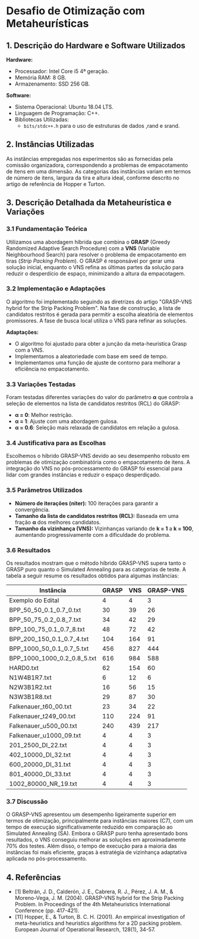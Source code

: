 # Desafio de Otimização com Metaheurísticas

## 1. Descrição do Hardware e Software Utilizados

**Hardware:**
- Processador: Intel Core i5 4ª geração.
- Memória RAM: 8 GB.
- Armazenamento: SSD 256 GB.

**Software:**
- Sistema Operacional: Ubuntu 18.04 LTS.
- Linguagem de Programação: C++.
- Bibliotecas Utilizadas:
  - `bits/stdc++.h` para o uso de estruturas de dados ,rand e srand.

## 2. Instâncias Utilizadas

As instâncias empregadas nos experimentos são as fornecidas pela comissão organizadora, correspondendo a problemas de empacotamento de itens em uma dimensão. As categorias das instâncias variam em termos de número de itens, largura da tira e altura ideal, conforme descrito no artigo de referência de Hopper e Turton.

## 3. Descrição Detalhada da Metaheurística e Variações

### 3.1 Fundamentação Teórica

Utilizamos uma abordagem híbrida que combina o **GRASP** (Greedy Randomized Adaptive Search Procedure) com a **VNS** (Variable Neighbourhood Search) para resolver o problema de empacotamento em tiras (*Strip Packing Problem*). O GRASP é responsável por gerar uma solução inicial, enquanto o VNS refina as últimas partes da solução para reduzir o desperdício de espaço, minimizando a altura da empacotagem.

### 3.2 Implementação e Adaptações

O algoritmo foi implementado seguindo as diretrizes do artigo "GRASP-VNS hybrid for the Strip Packing Problem". Na fase de construção, a lista de candidatos restritos é gerada para permitir a escolha aleatória de elementos promissores. A fase de busca local utiliza o VNS para refinar as soluções.

**Adaptações:**
- O algoritmo foi ajustado para obter a junção da meta-heuristica Grasp com a VNS.
- Implementamos a aleatoriedade com base em seed de tempo.
- Implementamos uma função de ajuste de contorno para melhorar a eficiência no empacotamento.

### 3.3 Variações Testadas

Foram testadas diferentes variações do valor do parâmetro **α** que controla a seleção de elementos na lista de candidatos restritos (RCL) do GRASP:
- **α = 0**: Melhor restrição.
- **α = 1**: Ajuste com uma abordagem gulosa.
- **α = 0.6**: Seleção mais relaxada de candidatos em relação a gulosa.

### 3.4 Justificativa para as Escolhas

Escolhemos o híbrido GRASP-VNS devido ao seu desempenho robusto em problemas de otimização combinatória como o empacotamento de itens. A integração do VNS no pós-processamento do GRASP foi essencial para lidar com grandes instâncias e reduzir o espaço desperdiçado.

### 3.5 Parâmetros Utilizados

- **Número de iterações (niter):** 100 iterações para garantir a convergência.
- **Tamanho da lista de candidatos restritos (RCL):** Baseada em uma fração **α** dos melhores candidatos.
- **Tamanho da vizinhança (VNS):** Vizinhanças variando de **k = 1** a **k = 100**, aumentando progressivamente com a dificuldade do problema.

### 3.6 Resultados

Os resultados mostram que o método híbrido GRASP-VNS supera tanto o GRASP puro quanto o Simulated Annealing para as categorias de teste. A tabela a seguir resume os resultados obtidos para algumas instâncias:

| Instância | GRASP | VNS | GRASP-VNS |
|-----------|-------|-----------|--------|
|    Exemplo do Edital    | 4 | 4 | 3 |
| BPP_50_50_0.1_0.7_0.txt | 30 | 39 | 26 |
| BPP_50_75_0.2_0.8_7.txt | 34 | 42 | 29 |
| BPP_100_75_0.1_0.7_8.txt | 48 | 72 | 42 |
|BPP_200_150_0.1_0.7_4.txt | 104 | 164 | 91 |
| BPP_1000_50_0.1_0.7_5.txt | 456 | 827 | 444 |
| BPP_1000_1000_0.2_0.8_5.txt | 616 | 984 | 588 |
| HARD0.txt | 62 | 154 | 60 |
| N1W4B1R7.txt| 6 | 12 | 6 |
| N2W3B1R2.txt | 16 | 56 | 15 |
| N3W3B1R8.txt | 29 | 87 | 30 |
| Falkenauer_t60_00.txt | 23 | 34 | 22 |
| Falkenauer_t249_00.txt | 110 | 224 | 91 |
| Falkenauer_u500_00.txt | 240 | 439 | 217 |
| Falkenauer_u1000_09.txt | 4 | 4 | 3 |
| 201_2500_DI_22.txt | 4 | 4 | 3 |
| 402_10000_DI_32.txt | 4 | 4 | 3 |
| 600_20000_DI_31.txt | 4 | 4 | 3 |
| 801_40000_DI_33.txt | 4 | 4 | 3 |
| 1002_80000_NR_19.txt | 4 | 4 | 3 |

### 3.7 Discussão

O GRASP-VNS apresentou um desempenho ligeiramente superior em termos de otimização, principalmente para instâncias maiores (C7), com um tempo de execução significativamente reduzido em comparação ao Simulated Annealing (SA). Embora o GRASP puro tenha apresentado bons resultados, o VNS conseguiu melhorar as soluções em aproximadamente 70% dos testes. Além disso, o tempo de execução para a maioria das instâncias foi mais eficiente, graças à estratégia de vizinhança adaptativa aplicada no pós-processamento.

## 4. Referências
- [1] Beltrán, J. D., Calderón, J. E., Cabrera, R. J., Pérez, J. A. M., & Moreno-Vega, J. M. (2004). GRASP-VNS hybrid for the Strip Packing Problem. In Proceedings of the 4th Metaheuristics International Conference (pp. 417-421).
- [11] Hopper, E., & Turton, B. C. H. (2001). An empirical investigation of meta-heuristics and heuristics algorithms for a 2D packing problem. European Journal of Operational Research, 128(1), 34-57.
